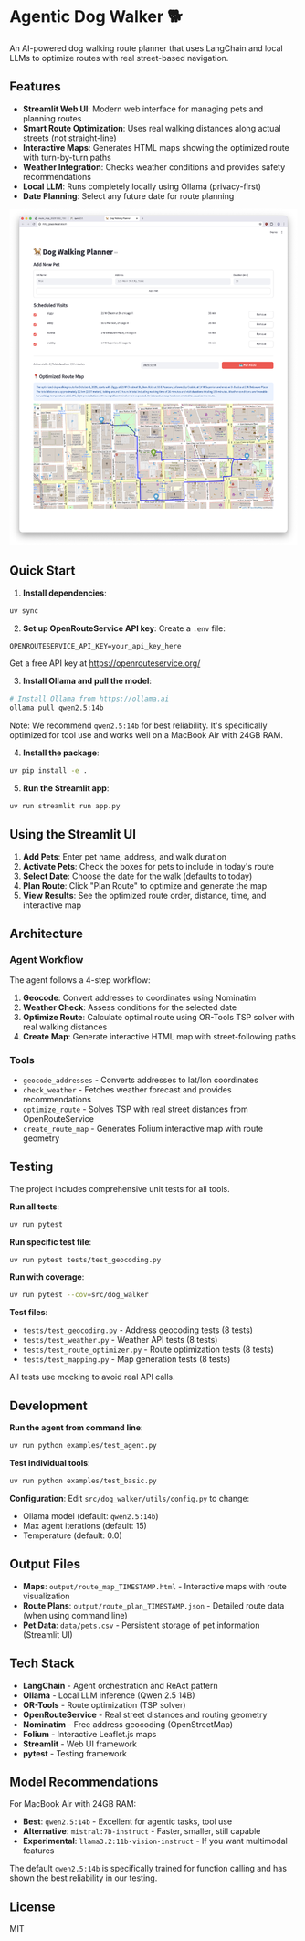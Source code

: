 # Agentic Dog Walker 🐕

An AI-powered dog walking route planner that uses LangChain and local LLMs to optimize routes with real street-based navigation.

## Features

- **Streamlit Web UI**: Modern web interface for managing pets and planning routes
- **Smart Route Optimization**: Uses real walking distances along actual streets (not straight-line)
- **Interactive Maps**: Generates HTML maps showing the optimized route with turn-by-turn paths
- **Weather Integration**: Checks weather conditions and provides safety recommendations
- **Local LLM**: Runs completely locally using Ollama (privacy-first)
- **Date Planning**: Select any future date for route planning

![Agentic Dog Walker Screenshot](data/screen_shot.png)

## Quick Start

1. **Install dependencies**:
```bash
uv sync
```

2. **Set up OpenRouteService API key**:
Create a `.env` file:
```
OPENROUTESERVICE_API_KEY=your_api_key_here
```
Get a free API key at https://openrouteservice.org/

3. **Install Ollama and pull the model**:
```bash
# Install Ollama from https://ollama.ai
ollama pull qwen2.5:14b
```

Note: We recommend `qwen2.5:14b` for best reliability. It's specifically optimized for tool use and works well on a MacBook Air with 24GB RAM.

4. **Install the package**:
```bash
uv pip install -e .
```

5. **Run the Streamlit app**:
```bash
uv run streamlit run app.py
```

## Using the Streamlit UI

1. **Add Pets**: Enter pet name, address, and walk duration
2. **Activate Pets**: Check the boxes for pets to include in today's route
3. **Select Date**: Choose the date for the walk (defaults to today)
4. **Plan Route**: Click "Plan Route" to optimize and generate the map
5. **View Results**: See the optimized route order, distance, time, and interactive map

## Architecture

### Agent Workflow

The agent follows a 4-step workflow:
1. **Geocode**: Convert addresses to coordinates using Nominatim
2. **Weather Check**: Assess conditions for the selected date
3. **Optimize Route**: Calculate optimal route using OR-Tools TSP solver with real walking distances
4. **Create Map**: Generate interactive HTML map with street-following paths

### Tools

- `geocode_addresses` - Converts addresses to lat/lon coordinates
- `check_weather` - Fetches weather forecast and provides recommendations
- `optimize_route` - Solves TSP with real street distances from OpenRouteService
- `create_route_map` - Generates Folium interactive map with route geometry

## Testing

The project includes comprehensive unit tests for all tools.

**Run all tests**:
```bash
uv run pytest
```

**Run specific test file**:
```bash
uv run pytest tests/test_geocoding.py
```

**Run with coverage**:
```bash
uv run pytest --cov=src/dog_walker
```

**Test files**:
- `tests/test_geocoding.py` - Address geocoding tests (8 tests)
- `tests/test_weather.py` - Weather API tests (8 tests)
- `tests/test_route_optimizer.py` - Route optimization tests (8 tests)
- `tests/test_mapping.py` - Map generation tests (8 tests)

All tests use mocking to avoid real API calls.

## Development

**Run the agent from command line**:
```bash
uv run python examples/test_agent.py
```

**Test individual tools**:
```bash
uv run python examples/test_basic.py
```

**Configuration**:
Edit `src/dog_walker/utils/config.py` to change:
- Ollama model (default: `qwen2.5:14b`)
- Max agent iterations (default: 15)
- Temperature (default: 0.0)

## Output Files

- **Maps**: `output/route_map_TIMESTAMP.html` - Interactive maps with route visualization
- **Route Plans**: `output/route_plan_TIMESTAMP.json` - Detailed route data (when using command line)
- **Pet Data**: `data/pets.csv` - Persistent storage of pet information (Streamlit UI)

## Tech Stack

- **LangChain** - Agent orchestration and ReAct pattern
- **Ollama** - Local LLM inference (Qwen 2.5 14B)
- **OR-Tools** - Route optimization (TSP solver)
- **OpenRouteService** - Real street distances and routing geometry
- **Nominatim** - Free address geocoding (OpenStreetMap)
- **Folium** - Interactive Leaflet.js maps
- **Streamlit** - Web UI framework
- **pytest** - Testing framework

## Model Recommendations

For MacBook Air with 24GB RAM:
- **Best**: `qwen2.5:14b` - Excellent for agentic tasks, tool use
- **Alternative**: `mistral:7b-instruct` - Faster, smaller, still capable
- **Experimental**: `llama3.2:11b-vision-instruct` - If you want multimodal features

The default `qwen2.5:14b` is specifically trained for function calling and has shown the best reliability in our testing.

## License

MIT
